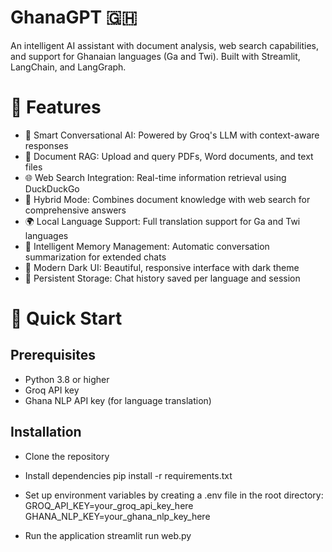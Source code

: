 # GhanaGPT 🇬🇭
An intelligent AI assistant with document analysis, web search capabilities, and support for Ghanaian languages (Ga and Twi). Built with Streamlit, LangChain, and LangGraph.

# 🌟 Features
* 💬 Smart Conversational AI: Powered by Groq's LLM with context-aware responses
* 📄 Document RAG: Upload and query PDFs, Word documents, and text files
* 🌐 Web Search Integration: Real-time information retrieval using DuckDuckGo
* 🔄 Hybrid Mode: Combines document knowledge with web search for comprehensive answers
* 🌍 Local Language Support: Full translation support for Ga and Twi languages
* 🧠 Intelligent Memory Management: Automatic conversation summarization for extended chats
* 🎨 Modern Dark UI: Beautiful, responsive interface with dark theme
* 💾 Persistent Storage: Chat history saved per language and session

# 🚀 Quick Start
## Prerequisites
* Python 3.8 or higher
* Groq API key
* Ghana NLP API key (for language translation)

## Installation
* Clone the repository

* Install dependencies
pip install -r requirements.txt

* Set up environment variables by creating a .env file in the root directory:
GROQ_API_KEY=your_groq_api_key_here
GHANA_NLP_KEY=your_ghana_nlp_key_here

* Run the application
streamlit run web.py

